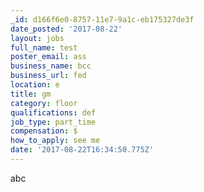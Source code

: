 ```yaml
---
_id: d166f6e0-8757-11e7-9a1c-eb175327de3f
date_posted: '2017-08-22'
layout: jobs
full_name: test
poster_email: ass
business_name: bcc
business_url: fed
location: e
title: gm
category: floor
qualifications: def
job_type: part_time
compensation: $
how_to_apply: see me
date: '2017-08-22T16:34:50.775Z'
---
```

abc

